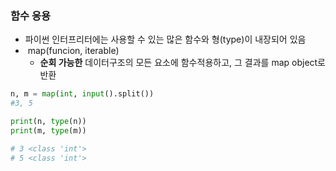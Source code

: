### 함수 응용

- 파이썬 인터프리터에는 사용할 수 있는 많은 함수와 형(type)이 내장되어 있음
- ​	map(funcion, iterable)
  - **순회 가능한** 데이터구조의 모든 요소에 함수적용하고, 그 결과를 map object로 반환

```python
n, m = map(int, input().split())
#3, 5

print(n, type(n))
print(m, type(m))

# 3 <class 'int'>
# 5 <class 'int'>
```


